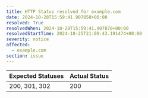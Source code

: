 ```yaml
---
title: HTTP Status resolved for example.com
date: 2024-10-28T15:59:41.907858+00:00
resolved: True
resolvedWhen: 2024-10-28T15:59:41.907870+00:00
resolvedStartTime: 2024-10-25T21:09:43.191474+00:00
severity: notice
affected:
  - example.com
section: issue
---
```


| Expected Statuses | Actual Status  |
|-------------------|----------------|
| 200, 301, 302 | 200 |
